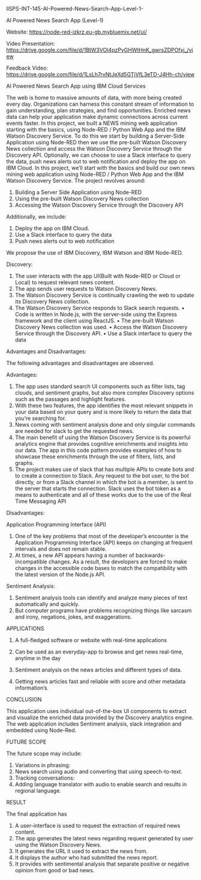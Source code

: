 llSPS-INT-145-AI-Powered-News-Search-App-Level-1-

AI Powered News Search App (Level-1)

Website:  https://node-red-izkrz.eu-gb.mybluemix.net/ui/

Video Presentation: https://drive.google.com/file/d/1BtW3VOI4pzPyGHWtHnK_gwrsZDPOfxj_/view

Feedback Video: https://drive.google.com/file/d/1LsLh7rvNtJeXd5GTjVfL3eTD-J4Hh-ch/view

AI Powered News Search App using IBM Cloud Services


The web is home to massive amounts of data, with more being created every day. Organizations can harness this constant stream of information to gain understanding, plan strategies, and find opportunities. Enriched news data can help your application make dynamic connections across current events faster.
In this project, we built a NEWS mining web application starting with the basics, using Node-RED / Python Web App and the IBM Watson Discovery Service.
To do this we start by building a Server-Side Application using Node-RED then we use the pre-built Watson Discovery News collection and access the Watson Discovery Service through the Discovery API. Optionally, we can choose to use a Slack interface to query the data, push news alerts out to web notification and deploy the app on IBM Cloud. In this project, we’ll start with the basics and build our own news mining web application using Node-RED / Python Web App and the IBM Watson Discovery Service.
The project revolves around:
1. Building a Server Side Application using Node-RED 
2. Using the pre-built Watson Discovery News collection 
3. Accessing the Watson Discovery Service through the Discovery API 
 
Additionally, we include:
1.	Deploy the app on IBM Cloud.
2.	Use a Slack interface to query the data  
3.	Push news alerts out to web notification

We propose the use of IBM Discovery, IBM Watson and IBM Node-RED.


Discovery: 
1.	The user interacts with the app UI(Built with Node-RED or Cloud or Local) to request relevant news content.
2.	The app sends user requests to Watson Discovery News.
3.	The Watson Discovery Service is continually crawling the web to update its Discovery News collection.
4.	The Watson Discovery Service responds to Slack search requests.
      •	Code is written in Node.js, with the server-side using the Express framework and the client using ReactJS.
      •	The pre-built Watson Discovery News collection was used.
      •	Access the Watson Discovery Service through the Discovery API.
      •	Use a Slack interface to query the data

 
Advantages and Disadvantages:

The following advantages and disadvantages are observed.

Advantages:

1.	The app uses standard search UI components such as filter lists, tag clouds, and sentiment graphs, but also more complex Discovery options such as the passages and highlight features.
2.	With these two features, the app identifies the most relevant snippets in your data based on your query and is more likely to return the data that you’re searching for.
3.	News coming with sentiment analysis done and only singular commands are needed for slack to get the requested news.
4.	The main benefit of using the Watson Discovery Service is its powerful analytics engine that provides cognitive enrichments and insights into our data. The app in this code pattern provides examples of how to showcase these enrichments through the use of filters, lists, and graphs.
5.	The project makes use of slack that has multiple APIs to create bots and to create a connection to Slack. Any request to the bot user, to the bot directly, or from a Slack channel in which the bot is a member, is sent to the server that starts the connection. Slack uses the bot token as a means to authenticate and all of these works due to the use of the Real Time Messaging API

Disadvantages:

Application Programming Interface (API) 
1.	One of the key problems that most of the developer’s encounter is the Application Programming Interface (API) keeps on changing at frequent intervals and does not remain stable.
2.	At times, a new API appears having a number of backwards-incompatible changes. As a result, the developers are forced to make changes in the accessible code bases to match the compatibility with the latest version of the Node.js API.

Sentiment Analysis:

1.	Sentiment analysis tools can identify and analyze many pieces of text automatically and quickly.
2.	But computer programs have problems recognizing things like sarcasm and irony, negations, jokes, and exaggerations.

APPLICATIONS

1.	A full-fledged software or website with real-time applications

2.	Can be used as an everyday-app to browse and get news real-time, anytime in the day

3.	Sentiment analysis on the news articles and different types of data.

4.	Getting news articles fast and reliable with score and other metadata information’s.



CONCLUSION

This application uses individual out-of-the-box UI components to extract and visualize the enriched data provided by the Discovery analytics engine. The web application includes Sentiment analysis, slack integration and embedded using Node-Red. 

FUTURE SCOPE

The future scope may include:

1.	Variations in phrasing:
2.	News search using audio and converting that using speech-to-text.
3.	Tracking conversations:
4.	Adding language translator with audio to enable search and results in regional language.


RESULT

The final application has 

1.	A user-interface is used to request the extraction of required news content.
2.	The app generates the latest news regarding request generated by user using the Watson Discovery News.
3.	It generates the URL it used to extract the news from.
4.	It displays the author who had submitted the news report.
5.	It provides with sentimental analysis that separate positive or negative opinion from good or bad news.


